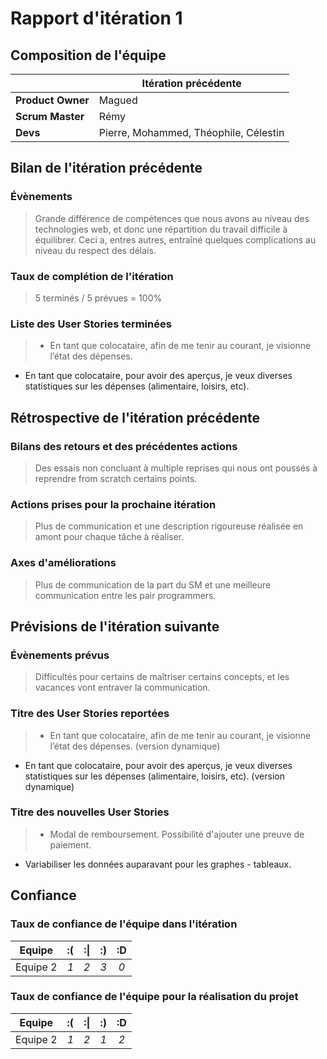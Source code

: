# Rapport d'itération  1


## Composition de l'équipe


|  &nbsp;                 | Itération précédente     |
| -------------           |-------------             |
| **Product Owner**       | Magued                |
| **Scrum Master**        | Rémy                 |
| **Devs**        | Pierre, Mohammed, Théophile, Célestin                |


## Bilan de l'itération précédente
### Évènements
> Grande différence de compétences que nous avons au niveau des technologies web, et donc une répartition du travail difficile à équilibrer. Ceci a, entres autres, entraîné quelques complications au niveau du respect des délais.

### Taux de complétion de l'itération
> 5 terminés / 5 prévues = 100%

### Liste des User Stories terminées
> * En tant que colocataire, afin de me tenir au courant, je visionne l’état des dépenses.
* En tant que colocataire, pour avoir des aperçus, je veux diverses statistiques sur les dépenses (alimentaire, loisirs, etc).


## Rétrospective de l'itération précédente

### Bilans des retours et des précédentes actions
> Des essais non concluant à multiple reprises qui nous ont poussés à reprendre from scratch certains points.

### Actions prises pour la prochaine itération
> Plus de communication et une description rigoureuse réalisée en amont pour chaque tâche à réaliser.

### Axes d'améliorations
> Plus de communication de la part du SM et une meilleure communication entre les pair programmers.

## Prévisions de l'itération suivante
### Évènements prévus
> Difficultés pour certains de maîtriser certains concepts, et les vacances vont entraver la communication.

### Titre des User Stories reportées
> * En tant que colocataire, afin de me tenir au courant, je visionne l’état des dépenses. (version dynamique)
*  En tant que colocataire, pour avoir des aperçus, je veux diverses statistiques sur les dépenses (alimentaire, loisirs, etc). (version dynamique)

### Titre des nouvelles User Stories
> * Modal de remboursement. Possibilité d'ajouter une preuve de paiement.
*  Variabiliser les données auparavant pour les graphes - tableaux.

## Confiance
### Taux de confiance de l'équipe dans l'itération

|  Equipe	| :( 	|  :&#124; 	| :) 	| :D 	|
|:--------:	|:----:	|:----:	    |:----:	|:----:	|
| Equipe 2	|  *1* 	|  *2* 	    |  *3* 	|  *0* 	|

### Taux de confiance de l'équipe pour la réalisation du projet

|  Equipe     	| :( 	| :&#124; 	| :) 	| :D 	|
|:--------:	|:----:	|:----:	    |:----:	|:----:	|
| Equipe 2	|  *1* 	|  *2* 	    |  *1* 	|  *2* 	|